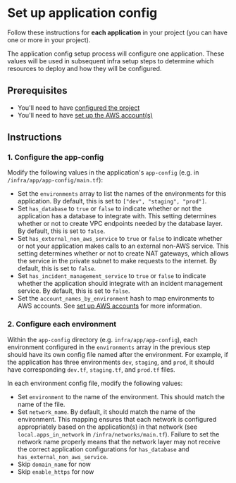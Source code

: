 # Set up application config

Follow these instructions for **each application** in your project (you can have one or more in your project).

The application config setup process will configure one application. These values will be used in subsequent infra setup steps to determine which resources to deploy and how they will be configured.

## Prerequisites

* You'll need to have [configured the project](/infra/project-config/main.tf)
* You'll need to have [set up the AWS account(s)](./set-up-aws-accounts.md)

## Instructions

### 1. Configure the app-config

Modify the following values in the application's `app-config` (e.g. in `/infra/app/app-config/main.tf`):

* Set the `environments` array to list the names of the environments for this application. By default, this is set to `["dev", "staging", "prod"]`.
* Set `has_database` to `true` or `false` to indicate whether or not the application has a database to integrate with. This setting determines whether or not to create VPC endpoints needed by the database layer. By default, this is set to `false`.
* Set `has_external_non_aws_service` to `true` or `false` to indicate whether or not your application makes calls to an external non-AWS service. This setting determines whether or not to create NAT gateways, which allows the service in the private subnet to make requests to the internet. By default, this is set to `false`.
* Set `has_incident_management_service` to `true` or `false` to indicate whether the application should integrate with an incident management service. By default, this is set to `false`.
* Set the `account_names_by_environment` hash to map environments to AWS accounts. See [set up AWS accounts](./set-up-aws-accounts.md) for more information.

### 2. Configure each environment

Within the `app-config` directory (e.g. `infra/app/app-config`), each environment configured in the `environments` array in the previous step should have its own config file named after the environment. For example, if the application has three environments `dev`, `staging`, and `prod`, it should have corresponding `dev.tf`, `staging.tf`, and `prod.tf` files.

In each environment config file, modify the following values:

* Set `environment` to the name of the environment. This should match the name of the file.
* Set `network_name`. By default, it should match the name of the environment. This mapping ensures that each network is configured appropriately based on the application(s) in that network (see `local.apps_in_network` in `/infra/networks/main.tf`). Failure to set the network name properly means that the network layer may not receive the correct application configurations for `has_database` and `has_external_non_aws_service`.
* Skip `domain_name` for now
* Skip `enable_https` for now
